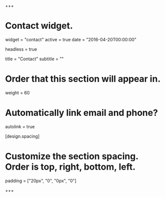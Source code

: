 +++
# Contact widget.
widget = "contact"
active = true
date = "2016-04-20T00:00:00"

headless = true

title = "Contact"
subtitle = ""

# Order that this section will appear in.
weight = 60

# Automatically link email and phone?
autolink = true

[design.spacing]
  # Customize the section spacing. Order is top, right, bottom, left.
  padding = ["20px", "0", "0px", "0"]

+++
